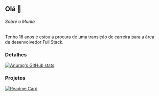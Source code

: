 ## Olá 👋


###### Sobre o Murilo
Tenho 18 anos e estou a procura de uma transição de carreira para a área de desenvolvedor Full Stack.

### Detalhes

[![Anurag's GitHub stats](https://github-readme-stats.vercel.app/api?username=muriloosantanaa&show_icons=true&theme=dark)](https://github.com/anuraghazra/github-readme-stats)

### Projetos

[![Readme Card](https://github-readme-stats.vercel.app/api/pin/?username=muriloosantanaa&repo=site_gamesshop.github.io&theme=dark)](https://github.com/anuraghazra/github-readme-stats)
